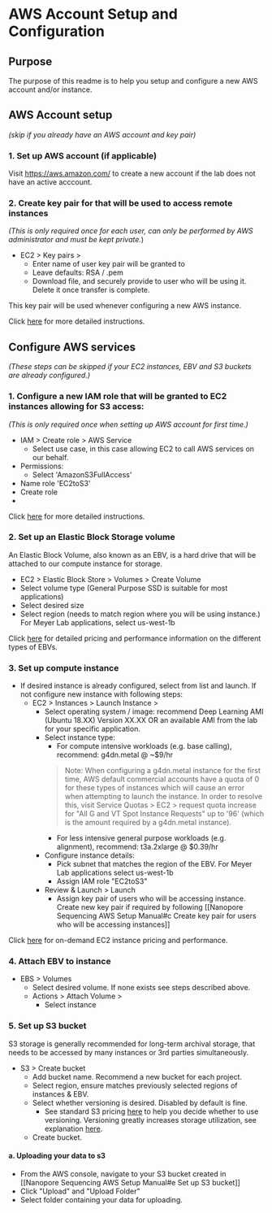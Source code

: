 # AWS Account Setup and Configuration
## Purpose
 The purpose of this readme is to help you setup and configure a new AWS account and/or instance.

## AWS Account setup
*(skip if you already have an AWS account and key pair)*

### 1. Set up AWS account (if applicable)
Visit https://aws.amazon.com/ to create a new account if the lab does not have an active acccount.
  
### 2. Create key pair for that will be used to access remote instances
*(This is only required once for each user, can only be performed by AWS administrator and must be kept private.*)
- EC2 > Key pairs >
    - Enter name of user key pair will be granted to
    - Leave defaults: RSA / .pem
    - Download file, and securely provide to user who will be using it. Delete it once transfer is complete.

This key pair will be used whenever configuring a new AWS instance.

Click [here](https://docs.aws.amazon.com/AWSEC2/latest/UserGuide/ec2-key-pairs.html) for more detailed instructions.
	
## Configure AWS services
*(These steps can be skipped if your EC2 instances, EBV and S3 buckets are already configured.)*
### 1. Configure a new IAM role that will be granted to EC2 instances allowing for S3 access:
*(This is only required once when setting up AWS account for first time.)*
- IAM > Create role > AWS Service
    - Select use case, in this case allowing EC2 to call AWS services on our behalf.
- Permissions:
    - Select 'AmazonS3FullAccess'
- Name role 'EC2toS3' 
- Create role
- 
Click [here](https://aws.amazon.com/premiumsupport/knowledge-center/ec2-instance-access-s3-bucket/) for more detailed instructions.

### 2. Set up an Elastic Block Storage volume 
An Elastic Block Volume, also known as an EBV, is a hard drive that will be attached to our compute instance for storage.

- EC2 > Elastic Block Store > Volumes > Create Volume
- Select volume type (General Purpose SSD is suitable for most applications)
- Select desired size
- Select region (needs to match region where you will be using instance.) For Meyer Lab applications, select us-west-1b

Click [here](https://aws.amazon.com/ebs/pricing/) for detailed pricing and performance information on the different types of EBVs.

### 3. Set up compute instance
- If desired instance is already configured, select from list and launch. If not configure new instance with following steps:
    - EC2 > Instances > Launch Instance > 
        - Select operating system / image: recommend Deep Learning AMI (Ubuntu 18.XX) Version XX.XX OR an available AMI from the lab for your specific application.
        - Select instance type:
            - For compute intensive workloads (e.g. base calling), recommend: g4dn.metal @ ~$9/hr
            >Note: When configuring a g4dn.metal instance for the first time, AWS default commercial accounts have a quota of 0 for these types of instances which will cause an error when attempting to launch the instance. In order to resolve this, visit Service Quotas > EC2 > request quota increase for "All G and VT Spot Instance Requests" up to '96' (which is the amount required by a g4dn.metal instance). 
            - For less intensive general purpose workloads (e.g. alignment), recommend:  t3a.2xlarge @ 	$0.39/hr
        - Configure instance details: 
            - Pick subnet that matches the region of the EBV. For Meyer Lab applications select us-west-1b
            - Assign IAM role "EC2toS3"
        - Review & Launch > Launch
            - Assign key pair of users who will be accessing instance. Create new key pair if required by following [[Nanopore Sequencing AWS Setup Manual#c Create key pair for users who will be accessing instances]]

Click [here](https://aws.amazon.com/ec2/pricing/on-demand/) for on-demand EC2 instance pricing and performance.

### 4. Attach EBV to instance
- EBS > Volumes
	- Select desired volume. If none exists see steps described above.
	- Actions > Attach Volume >
		- Select instance

### 5. Set up S3 bucket
S3 storage is generally recommended for long-term archival storage, that needs to be accessed by many instances or 3rd parties simultaneously.

- S3 > Create bucket
    - Add bucket name. Recommend a new bucket for each project.
    - Select region, ensure matches previously selected regions of instances & EBV.
    - Select whether versioning is desired. Disabled by default is fine.
        -  See standard S3 pricing [here](https://aws.amazon.com/s3/pricing/) to help you decide whether to use versioning. Versioning greatly increases storage utilization, see explanation [here](https://aws.amazon.com/s3/faqs/).
    - Create bucket.

#### a. Uploading your data to s3
- From the AWS console, navigate to your S3 bucket created in [[Nanopore Sequencing AWS Setup Manual#e Set up S3 bucket]]
- Click "Upload" and "Upload Folder"
- Select folder containing your data for uploading.